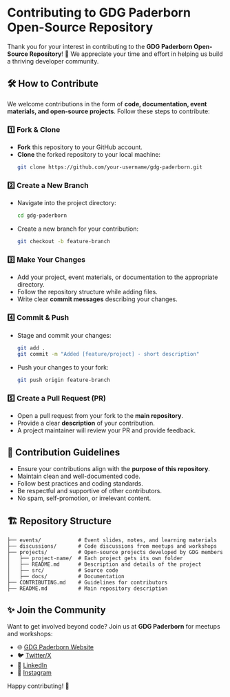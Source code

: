 # Contributing to GDG Paderborn Open-Source Repository

Thank you for your interest in contributing to the **GDG Paderborn Open-Source Repository**! 🚀 We appreciate your time and effort in helping us build a thriving developer community.

## 🛠 How to Contribute

We welcome contributions in the form of **code, documentation, event materials, and open-source projects**. Follow these steps to contribute:

### 1️⃣ Fork & Clone

- **Fork** this repository to your GitHub account.
- **Clone** the forked repository to your local machine:
  ```sh
  git clone https://github.com/your-username/gdg-paderborn.git
  ```

### 2️⃣ Create a New Branch

- Navigate into the project directory:
  ```sh
  cd gdg-paderborn
  ```
- Create a new branch for your contribution:
  ```sh
  git checkout -b feature-branch
  ```

### 3️⃣ Make Your Changes

- Add your project, event materials, or documentation to the appropriate directory.
- Follow the repository structure while adding files.
- Write clear **commit messages** describing your changes.

### 4️⃣ Commit & Push

- Stage and commit your changes:
  ```sh
  git add .
  git commit -m "Added [feature/project] - short description"
  ```
- Push your changes to your fork:
  ```sh
  git push origin feature-branch
  ```

### 5️⃣ Create a Pull Request (PR)

- Open a pull request from your fork to the **main repository**.
- Provide a clear **description** of your contribution.
- A project maintainer will review your PR and provide feedback.

## 📜 Contribution Guidelines

- Ensure your contributions align with the **purpose of this repository**.
- Maintain clean and well-documented code.
- Follow best practices and coding standards.
- Be respectful and supportive of other contributors.
- No spam, self-promotion, or irrelevant content.

## 🏗 Repository Structure

```
├── events/            # Event slides, notes, and learning materials
├── discussions/       # Code discussions from meetups and workshops
├── projects/          # Open-source projects developed by GDG members
│   ├── project-name/  # Each project gets its own folder
│   ├── README.md      # Description and details of the project
│   ├── src/           # Source code
│   ├── docs/          # Documentation
├── CONTRIBUTING.md    # Guidelines for contributors
├── README.md          # Main repository description
```

## ✨ Join the Community

Want to get involved beyond code? Join us at **GDG Paderborn** for meetups and workshops:

- 🌐 [GDG Paderborn Website](https://gdg.community.dev/gdg-paderborn/)
- 🐦 [Twitter/X](https://x.com/gdg_paderborn)
- 💼 [LinkedIn](https://www.linkedin.com/company/gdg-paderborn/)
- 📸 [Instagram](https://www.instagram.com/gdg_paderborn/)

Happy contributing! 🚀
